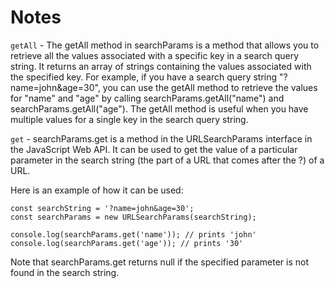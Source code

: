 # Notes

`getAll` - The getAll method in searchParams is a method that allows you to retrieve all the values associated with a specific key in a search query string. It returns an array of strings containing the values associated with the specified key. For example, if you have a search query string "?name=john&age=30", you can use the getAll method to retrieve the values for "name" and "age" by calling searchParams.getAll("name") and searchParams.getAll("age"). The getAll method is useful when you have multiple values for a single key in the search query string.

`get` - searchParams.get is a method in the URLSearchParams interface in the JavaScript Web API. It can be used to get the value of a particular parameter in the search string (the part of a URL that comes after the ?) of a URL.

Here is an example of how it can be used:
```
const searchString = '?name=john&age=30';
const searchParams = new URLSearchParams(searchString);

console.log(searchParams.get('name')); // prints 'john'
console.log(searchParams.get('age')); // prints '30'
```
Note that searchParams.get returns null if the specified parameter is not found in the search string.
